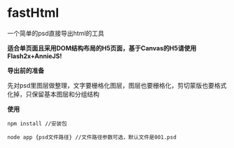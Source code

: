 # fastHtml
一个简单的psd直接导出html的工具

**适合单页面且采用DOM结构布局的H5页面，基于Canvas的H5请使用Flash2x+AnnieJS!**

**导出前的准备**

先对psd里图层做整理，文字要栅格化图层，图层也要栅格化，剪切蒙版也要格式化掉，只保留基本图层和分组结构

**使用**

``npm install //安装包 ``

``node app {psd文件路径} //文件路径参数可选，默认文件是001.psd``